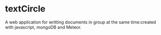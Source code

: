 # textCircle
A web application for writting documents in group at the same time:created with javascript, mongoDB and Meteor.

